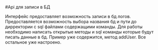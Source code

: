 #Api для записи в БД

Интерфейс предоставляет возможность записи в бд логов. 
Предоставляется возможность выбора названия бд и пути до дирректории с sql файлами содержащими команды.
Для работы необходимо написать открытые методы и sql команды которые будут писать данные в бд.
Пример уже содержится, метод addUser. Все остальное уже настроено.